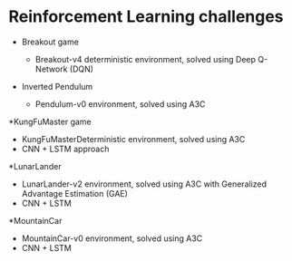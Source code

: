 # Reinforcement Learning challenges

* Breakout game
  * Breakout-v4 deterministic environment, solved using Deep Q-Network (DQN)
  
* Inverted Pendulum
  * Pendulum-v0 environment, solved using A3C 
  
*KungFuMaster game
  * KungFuMasterDeterministic environment, solved using A3C 
  * CNN + LSTM approach
  
*LunarLander
  * LunarLander-v2 environment, solved using A3C with Generalized Advantage Estimation (GAE)
  * CNN + LSTM
  
*MountainCar
  * MountainCar-v0 environment, solved using A3C
  * CNN + LSTM
